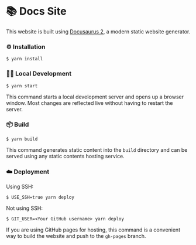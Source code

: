# 📚 Docs Site

This website is built using [Docusaurus 2](https://docusaurus.io/), a modern static website generator.

### ⚙️ Installation

```
$ yarn install
```

### 🧑‍💻 Local Development

```
$ yarn start
```

This command starts a local development server and opens up a browser window. Most changes are reflected live without having to restart the server.

### 📦 Build

```
$ yarn build
```

This command generates static content into the `build` directory and can be served using any static contents hosting service.

### ☁️ Deployment

Using SSH:

```
$ USE_SSH=true yarn deploy
```

Not using SSH:

```
$ GIT_USER=<Your GitHub username> yarn deploy
```

If you are using GitHub pages for hosting, this command is a convenient way to build the website and push to the `gh-pages` branch.
